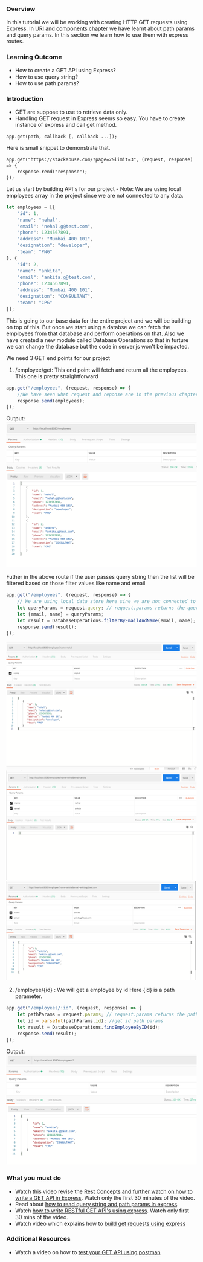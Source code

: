 ### Overview
In this tutorial we will be working with creating HTTP GET requests using Express.
In [URI and components chapter](../4.%20Introduction%20to%20APIs/4.3%20URI%20and%20its%20components.md) we have learnt about path params and query params. In this section we learn how to use them with express routes.

### Learning Outcome
- How to create a GET API using Express?
- How to use query string?
- How to use path params? 

### Introduction
- GET are suppose to use to retrieve data only. 
- Handling GET request in Express seems so easy. You have to create instance of express and call get method. 
```
app.get(path, callback [, callback ...]);
```
Here is small snippet to demonstrate that.

```
app.get("https://stackabuse.com/?page=2&limit=3", (request, response) => {
    response.rend("response");
});
```

Let us start by building API's for our project -
Note: We are using local employees array in the project since we are not connected to any data.
```js
let employees = [{
    "id": 1,
    "name": "nehal",
    "email": "nehal.g@test.com",
    "phone": 1234567891,
    "address": "Mumbai 400 101",
    "designation": "developer",
    "team": "PNG"
}, {
    "id": 2,
    "name": "ankita",
    "email": "ankita.g@test.com",
    "phone": 1234567891,
    "address": "Mumbai 400 101",
    "designation": "CONSULTANT",
    "team": "CPG"
}];
```
This is going to our base data for the entire project and we will be building on top of this. But once we start using a databse we can fetch the employees from that database and perform operations on that. Also we have created a new module called Database Operations so that in furture we can change the database but the code in server.js won't be impacted.

We need 3 GET end points for our project 
1. /employee/get: This end point will fetch and return all the employees. This one is pretty straightforward

```js
app.get("/employees", (request, response) => {
    //We have seen what request and reponse are in the previous chapter.
    response.send(employees);
});
```

Output: 
![](../7.%20project/images/1.png)

Futher in the above route if the user passes query string then the list will be filtered based on those filter values like name and email

```js
app.get("/employees", (request, response) => {
    // We are using local data store here sine we are not connected to any data but once we start using a databse we can fetch the employees from that database and return
    let queryParams = request.query; // request.params returns the query params object. In oour case we need to check if user has asked to filter on the basis of email or name
    let {email, name} = queryParams;
    let result = DatabaseOperations.filterByEmailAndName(email, name);
    response.send(result);
});
```

![](../7.%20project/images/2.png)
![](../7.%20project/images/3.png)
![](../7.%20project/images/4.png)

2. /employee/{id} : We will get a employee by id
Here {id} is a path parameter. 

```js
app.get("/employees/:id", (request, response) => { 
    let pathParams = request.params; // request.params returns the paths params object. 
    let id = parseInt(pathParams.id); //get id path params
    let result = DatabaseOperations.findEmployeeByID(id);
    response.send(result);
});
```

Output: 
![](../7.%20project/images/5.png)


### What you must do
- Watch this video revise the [Rest Concepts and further watch on how to write a GET API in Express](https://www.youtube.com/watch?v=pKd0Rpw7O48&t=65s). Watch only the first 30 minutes of the video.
- Read about [how to read query string and path params in express](https://stackabuse.com/get-query-strings-and-parameters-in-express-js/).
- Watch [how to write RESTful GET API's using express](https://www.youtube.com/watch?v=pKd0Rpw7O48&t=65s). Watch only first 30 mins of the video.
- Watch video which explains how to [build get requests using express](https://scotch.io/courses/build-a-restful-nodejs-api/get-requests)

### Additional Resources
- Watch a video on how to [test your GET API using postman](https://www.youtube.com/watch?v=cR_FqveTewo)